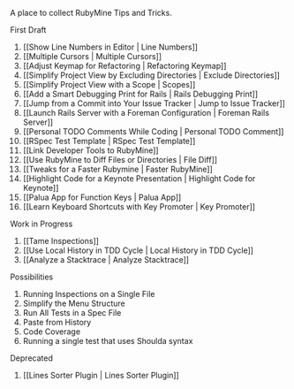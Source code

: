 A place to collect RubyMine Tips and Tricks.

First Draft

1. [[Show Line Numbers in Editor | Line Numbers]]
1. [[Multiple Cursors | Multiple Cursors]]
1. [[Adjust Keymap for Refactoring | Refactoring Keymap]]
1. [[Simplify Project View by Excluding Directories | Exclude Directories]]
1. [[Simplify Project View with a Scope | Scopes]]
1. [[Add a Smart Debugging Print for Rails | Rails Debugging Print]]
1. [[Jump from a Commit into Your Issue Tracker | Jump to Issue Tracker]]
1. [[Launch Rails Server with a Foreman Configuration | Foreman Rails Server]]
1. [[Personal TODO Comments While Coding | Personal TODO Comment]]
1. [[RSpec Test Template | RSpec Test Template]]
1. [[Link Developer Tools to RubyMine]]
1. [[Use RubyMine to Diff Files or Directories | File Diff]]
1. [[Tweaks for a Faster Rubymine | Faster RubyMine]]
1. [[Highlight Code for a Keynote Presentation | Highlight Code for Keynote]]
1. [[Palua App for Function Keys | Palua App]]
1. [[Learn Keyboard Shortcuts with Key Promoter | Key Promoter]]

Work in Progress

1. [[Tame Inspections]]
1. [[Use Local History in TDD Cycle | Local History in TDD Cycle]]
1. [[Analyze a Stacktrace | Analyze Stacktrace]]

Possibilities

1. Running Inspections on a Single File
1. Simplify the Menu Structure
1. Run All Tests in a Spec File
1. Paste from History
1. Code Coverage
1. Running a single test that uses Shoulda syntax

Deprecated

1. [[Lines Sorter Plugin | Lines Sorter Plugin]]

